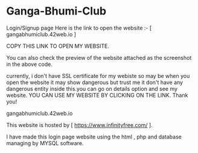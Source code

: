 # Ganga-Bhumi-Club
Login/Signup page 
Here is the link to open the website :-
[ gangabhumiclub.42web.io ]

COPY THIS LINK TO OPEN MY WEBSITE. 

You can also check the preview of the website attached as the screenshot in the  above code.

currently, i don't have SSL certificate for my webiste so may be when you open the website it may show dangerous but trust me it don't have any dangerous entity inside this.you can go on details option and see my website. 
YOU CAN USE MY WEBSITE BY CLICKING ON THE LINK. Thank you!

gangabhumiclub.42web.io

This website is hosted by [ https://www.infinityfree.com/ ].

I have made this login page website using the html , php and database managing by MYSQL software.

